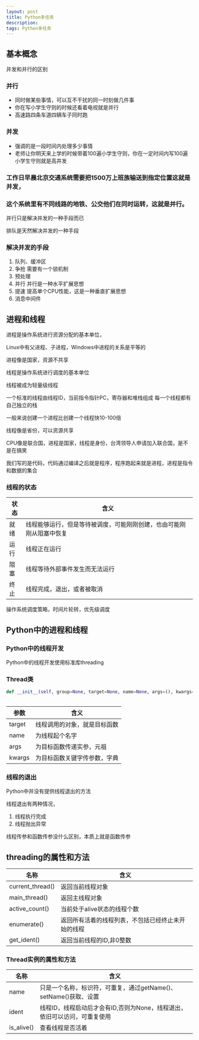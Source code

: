 ```yaml
---
layout: post
title: Python多任务
description: 
tags: Python多任务
---
```


## 基本概念

并发和并行的区别

### 并行

- 同时做某些事情，可以互不干扰的同一时刻做几件事
- 你在写小学生守则的时候还看着电视就是并行
- 高速路四条车道四辆车子同时跑

### 并发

- 强调的是一段时间内处理多少事情
- 老师让你明天来上学的时候带着100遍小学生守则，你在一定时间内写100遍小学生守则就是高并发















### 工作日早晨北京交通系统需要把1500万上班族输送到指定位置这就是并发，

### 这个系统里有不同线路的地铁、公交他们在同时运转，这就是并行。

并行只是解决并发的一种手段而已

排队是天然解决并发的一种手段

### 解决并发的手段

1. 队列、缓冲区
2. 争抢  需要有一个锁机制
3. 预处理
4. 并行  并行是一种水平扩展思想
5. 提速 提高单个CPU性能，这是一种垂直扩展思想
6. 消息中间件



## 进程和线程

进程是操作系统进行资源分配的基本单位，

Linux中有父进程、子进程，Windows中进程的关系是平等的

进程像是国家，资源不共享

线程是操作系统进行调度的基本单位

线程被成为轻量级线程

一个标准的线程由线程ID，当前指令指针PC，寄存器和堆栈组成 每一个线程都有自己独立的栈

一般来说创建一个进程比创建一个线程快10-100倍

线程像是省份，可以资源共享

CPU像是联合国，进程是国家，线程是身份，台湾领导人申请加入联合国，是不是在搞笑

我们写的是代码，代码通过编译之后就是程序，程序跑起来就是进程，进程是指令和数据的集合

### 线程的状态

| 状态 | 含义                                                         |
| ---- | ------------------------------------------------------------ |
| 就绪 | 线程能够运行，但是等待被调度，可能刚刚创建，也由可能刚刚从阻塞中恢复 |
| 运行 | 线程正在运行                                                 |
| 阻塞 | 线程等待外部事件发生而无法运行                               |
| 终止 | 线程完成，退出，或者被取消                                   |

操作系统调度策略，时间片轮转，优先级调度





## Python中的进程和线程

### Python中的线程开发

Python中的线程开发使用标准库threading

### Thread类

```python
def __init__(self, group=None, target=None, name=None, args=(), kwargs=None, *, daemon=None):
    
```

| 参数   | 含义                         |
| ------ | ---------------------------- |
| target | 线程调用的对象，就是目标函数 |
| name   | 为线程起个名字               |
| args   | 为目标函数传递实参，元祖     |
| kwargs | 为目标函数关键字传参数，字典 |

### 线程的退出

Python中并没有提供线程退出的方法

线程退出有两种情况，

1. 线程执行完成
2. 线程抛出异常

线程传参和函数传参没什么区别，本质上就是函数传参

## threading的属性和方法

| 名称             | 含义                                               |
| ---------------- | -------------------------------------------------- |
| current_thread() | 返回当前线程对象                                   |
| main_thread()    | 返回主线程对象                                     |
| active_count()   | 当前处于alive状态的线程个数                        |
| enumerate()      | 返回所有活着的线程列表，不包括已经终止未开始的线程 |
| get_ident()      | 返回当前线程的ID,非0整数                           |

### Thread实例的属性和方法

| 名称       | 含义                                                         |
| ---------- | ------------------------------------------------------------ |
| name       | 只是一个名称，标识符，可重复，通过getName()、setName()获取、设置 |
| ident      | 线程ID，线程启动后才会有ID,否则为None，线程退出，依旧可以访问，可重复使用 |
| is_alive() | 查看线程是否活着                                             |

